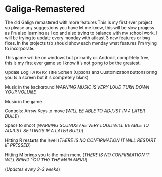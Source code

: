 # Galiga-Remastered
The old Galiga remastered with more features
This is my first ever project so please any suggestions you have let me know, this will be slow progess as i'm also learning as I go and also trying to balance with my school work. I will be trying to update every monday with atleast 3 new features or bug fixes. In the projects tab should show each monday what features i'm trying to incorporate. 

This game will be on windows but primarily on Android, completely free, this is my first ever game so I know it's not going to be the greatest.

Update Log 10/16/16: Title Screen (Options and Customization buttons bring you to a screen but it is completely blank)

Music in the background *WARNING MUSIC IS VERY LOUD TURN DOWN YOUR VOLUME*

Music in the game

Controls: Arrow Keys to move (*WILL BE ABLE TO ADJUST IN A LATER BUILD*)

Space to shoot (*WARNING SOUNDS ARE VERY LOUD WILL BE ABLE TO ADJUST SETTINGS IN A LATER BUILD*)

Hitting R restarts the level (*THERE IS NO CONFIRMATION IT WILL RESTART IF PRESSED*)

Hitting M brings you to the main menu (*THERE IS NO CONFIRMATION IT WILL BRING YOU THO THE MAIN MENU*)

(*Updates every 2-3 weeks*)

